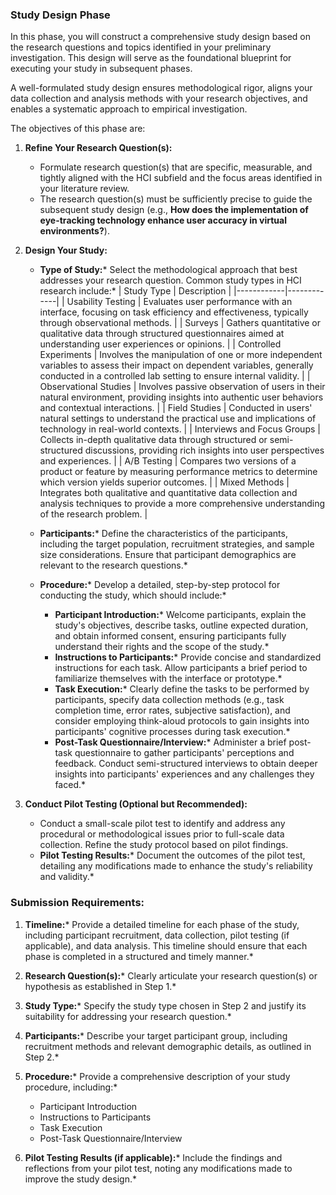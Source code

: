 ### Study Design Phase 

In this phase, you will construct a comprehensive study design based on the research questions and topics identified in your preliminary investigation. This design will serve as the foundational blueprint for executing your study in subsequent phases.

A well-formulated study design ensures methodological rigor, aligns your data collection and analysis methods with your research objectives, and enables a systematic approach to empirical investigation. 

The objectives of this phase are:

1. **Refine Your Research Question(s):**

   - Formulate research question(s) that are specific, measurable, and tightly aligned with the HCI subfield and the focus areas identified in your literature review.
   - The research question(s) must be sufficiently precise to guide the subsequent study design (e.g., ****How does the implementation of eye-tracking technology enhance user accuracy in virtual environments?****).

2. **Design Your Study:**

   - **Type of Study:**\* Select the methodological approach that best addresses your research question. Common study types in HCI research include:\*
     | Study Type | Description |
     |------------|-------------|
     | Usability Testing | Evaluates user performance with an interface, focusing on task efficiency and effectiveness, typically through observational methods. |
     | Surveys | Gathers quantitative or qualitative data through structured questionnaires aimed at understanding user experiences or opinions. |
     | Controlled Experiments | Involves the manipulation of one or more independent variables to assess their impact on dependent variables, generally conducted in a controlled lab setting to ensure internal validity. |
     | Observational Studies | Involves passive observation of users in their natural environment, providing insights into authentic user behaviors and contextual interactions. |
     | Field Studies | Conducted in users' natural settings to understand the practical use and implications of technology in real-world contexts. |
     | Interviews and Focus Groups | Collects in-depth qualitative data through structured or semi-structured discussions, providing rich insights into user perspectives and experiences. |
     | A/B Testing | Compares two versions of a product or feature by measuring performance metrics to determine which version yields superior outcomes. |
     | Mixed Methods | Integrates both qualitative and quantitative data collection and analysis techniques to provide a more comprehensive understanding of the research problem. |
     
   - **Participants:**\* Define the characteristics of the participants, including the target population, recruitment strategies, and sample size considerations. Ensure that participant demographics are relevant to the research questions.\*
   - **Procedure:**\* Develop a detailed, step-by-step protocol for conducting the study, which should include:\*
     - **Participant Introduction:**\* Welcome participants, explain the study's objectives, describe tasks, outline expected duration, and obtain informed consent, ensuring participants fully understand their rights and the scope of the study.\*
     - **Instructions to Participants:**\* Provide concise and standardized instructions for each task. Allow participants a brief period to familiarize themselves with the interface or prototype.\*
     - **Task Execution:**\* Clearly define the tasks to be performed by participants, specify data collection methods (e.g., task completion time, error rates, subjective satisfaction), and consider employing think-aloud protocols to gain insights into participants' cognitive processes during task execution.\*
     - **Post-Task Questionnaire/Interview:**\* Administer a brief post-task questionnaire to gather participants' perceptions and feedback. Conduct semi-structured interviews to obtain deeper insights into participants' experiences and any challenges they faced.\*

3. **Conduct Pilot Testing (Optional but Recommended):**

   - Conduct a small-scale pilot test to identify and address any procedural or methodological issues prior to full-scale data collection. Refine the study protocol based on pilot findings.
   - **Pilot Testing Results:**\* Document the outcomes of the pilot test, detailing any modifications made to enhance the study's reliability and validity.\*

### Submission Requirements:

1. **Timeline:**\* Provide a detailed timeline for each phase of the study, including participant recruitment, data collection, pilot testing (if applicable), and data analysis. This timeline should ensure that each phase is completed in a structured and timely manner.\*

2. **Research Question(s):**\* Clearly articulate your research question(s) or hypothesis as established in Step 1.\*

3. **Study Type:**\* Specify the study type chosen in Step 2 and justify its suitability for addressing your research question.\*

4. **Participants:**\* Describe your target participant group, including recruitment methods and relevant demographic details, as outlined in Step 2.\*

5. **Procedure:**\* Provide a comprehensive description of your study procedure, including:\*

   - Participant Introduction
   - Instructions to Participants
   - Task Execution
   - Post-Task Questionnaire/Interview

6. **Pilot Testing Results (if applicable):**\* Include the findings and reflections from your pilot test, noting any modifications made to improve the study design.\*

